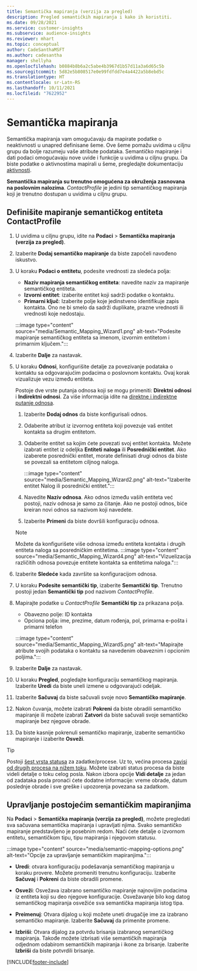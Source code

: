 ```yaml
---
title: Semantička mapiranja (verzija za pregled)
description: Pregled semantičkih mapiranja i kako ih koristiti.
ms.date: 09/28/2021
ms.service: customer-insights
ms.subservice: audience-insights
ms.reviewer: mhart
ms.topic: conceptual
author: CadeSanthaMSFT
ms.author: cadesantha
manager: shellyha
ms.openlocfilehash: b0884b8b6a2c5abe4b3967d1b57d11a3a6d65c5b
ms.sourcegitcommit: 5d82e5b808517e0e99fdfdd7e4a4422a5b8ebd5c
ms.translationtype: HT
ms.contentlocale: sr-Latn-RS
ms.lasthandoff: 10/11/2021
ms.locfileid: "7622952"
---
```

# <a name="semantic-mappings"></a>Semantička mapiranja

Semantička mapiranja vam omogućavaju da mapirate podatke o neaktivnosti u unapred definisane šeme. Ove šeme pomažu uvidima u ciljnu grupu da bolje razumeju vaše atribute podataka. Semantičko mapiranje i dati podaci omogućavaju nove uvide i funkcije u uvidima u ciljnu grupu. Da biste podatke o aktivnostima mapirali u šeme, pregledajte dokumentaciju [aktivnosti](activities.md).

**Semantička mapiranja su trenutno omogućena za okruženja zasnovana na poslovnim nalozima**. *ContactProfile* je jedini tip semantičkog mapiranja koji je trenutno dostupan u uvidima u ciljnu grupu.

## <a name="define-a-contactprofile-semantic-entity-mapping"></a>Definišite mapiranje semantičkog entiteta ContactProfile

1. U uvidima u ciljnu grupu, idite na **Podaci** > **Semantička mapiranja (verzija za pregled)**.

1. Izaberite **Dodaj semantičko mapiranje** da biste započeli navođeno iskustvo.

1. U koraku **Podaci o entitetu**, podesite vrednosti za sledeća polja:

   - **Naziv mapiranja semantičkog entiteta**: navedite naziv za mapiranje semantičkog entiteta.
   - **Izvorni entitet**: izaberite entitet koji sadrži podatke o kontaktu.
   - **Primarni ključ**: Izaberite polje koje jedinstveno identifikuje zapis kontakta. Ono ne bi smelo da sadrži duplikate, prazne vrednosti ili vrednosti koje nedostaju.

   :::image type="content" source="media/Semantic_Mapping_Wizard1.png" alt-text="Podesite mapiranje semantičkog entiteta sa imenom, izvornim entitetom i primarnim ključem.":::

1. Izaberite **Dalje** za nastavak.

1. U koraku **Odnosi**, konfigurišite detalje za povezivanje podataka o kontaktu sa odgovarajućim podacima o poslovnom kontaktu. Ovaj korak vizualizuje vezu između entiteta.  

   Postoje dve vrste putanja odnosa koji se mogu primeniti: **Direktni odnosi** i **Indirektni odnosi**. Za više informacija idite na [direktne i indirektne putanje odnosa](relationships.md#relationship-paths).

   1. Izaberite **Dodaj odnos** da biste konfigurisali odnos.
   1. Odaberite atribut iz izvornog entiteta koji povezuje vaš entitet kontakta sa drugim entitetom.
   1. Odaberite entitet sa kojim ćete povezati svoj entitet kontakta. Možete izabrati entitet iz odeljka **Entiteti naloga** ili **Posrednički entitet**. Ako izaberete posrednički entitet, morate definisati drugi odnos da biste se povezali sa entitetom ciljnog naloga.

      :::image type="content" source="media/Semantic_Mapping_Wizard2.png" alt-text="Izaberite entitet Nalog ili posrednički entitet.":::

   1. Navedite **Naziv odnosa**. Ako odnos između vaših entiteta već postoji, naziv odnosa je samo za čitanje. Ako ne postoji odnos, biće kreiran novi odnos sa nazivom koji navedete.
   1. Izaberite **Primeni** da biste dovršili konfiguraciju odnosa.

   > [!NOTE]
   > Možete da konfigurišete više odnosa između entiteta kontakta i drugih entiteta naloga sa posredničkim entitetima.
   >  :::image type="content" source="media/Semantic_Mapping_Wizard4.png" alt-text="Vizuelizacija različitih odnosa povezuje entitete kontakta sa entitetima naloga.":::

1. Izaberite **Sledeće** kada završite sa konfiguracijom odnosa.

1. U koraku **Podesite semantički tip**, izaberite **Semantički tip**. Trenutno postoji jedan **Semantički tip** pod nazivom *ContactProfile*.

1. Mapirajte podatke u *ContactProfile* **Semantički tip** za prikazana polja.
   - Obavezno polje: ID kontakta
   - Opciona polja: ime, prezime, datum rođenja, pol, primarna e-pošta i primarni telefon

   :::image type="content" source="media/Semantic_Mapping_Wizard5.png" alt-text="Mapirajte atribute svojih podataka o kontaktu sa navedenim obaveznim i opcionim poljima.":::

1. Izaberite **Dalje** za nastavak.

1. U koraku **Pregled**, pogledajte konfiguraciju semantičkog mapiranja. Izaberite **Uredi** da biste uneli izmene u odgovarajući odeljak.

1. Izaberite **Sačuvaj** da biste sačuvali svoje novo **Semantičko mapiranje**.

1. Nakon čuvanja, možete izabrati **Pokreni** da biste obradili semantičko mapiranje ili možete izabrati **Zatvori** da biste sačuvali svoje semantičko mapiranje bez njegove obrade.

1. Da biste kasnije pokrenuli semantičko mapiranje, izaberite semantičko mapiranje i izaberite **Osveži**.

> [!TIP]
> Postoji [šest vrsta statusa](system.md#status-types) za zadatke/procese. Uz to, većina procesa [zavisi od drugih procesa na nižem toku](system.md#refresh-policies). Možete izabrati status procesa da biste videli detalje o toku celog posla. Nakon izbora opcije **Vidi detalje** za jedan od zadataka posla pronaći ćete dodatne informacije: vreme obrade, datum poslednje obrade i sve greške i upozorenja povezana sa zadatkom.

## <a name="manage-existing-semantic-mappings"></a>Upravljanje postojećim semantičkim mapiranjima

Na **Podaci** > **Semantička mapiranja (verzija za pregled)**, možete pregledati sva sačuvana semantička mapiranja i upravljati njima. Svako semantičko mapiranje predstavljeno je posebnim redom. Naći ćete detalje o izvornom entitetu, semantičkom tipu, tipu mapiranja i njegovom statusu.

:::image type="content" source="media/semantic-mapping-options.png" alt-text="Opcije za upravljanje semantičkim mapiranjima.":::

- **Uredi**: otvara konfiguraciju podešavanja semantičkog mapiranja u koraku provere. Možete promeniti trenutnu konfiguraciju. Izaberite **Sačuvaj** i **Pokreni** da biste obradili promene.

- **Osveži**: Osvežava izabrano semantičko mapiranje najnovijim podacima iz entiteta koji su deo njegove konfiguracije. Osvežavanje bilo kog datog semantičkog mapiranja osvežiće sva semantička mapiranja istog tipa.

- **Preimenuj**: Otvara dijalog u koji možete uneti drugačije ime za izabrano semantičko mapiranje. Izaberite **Sačuvaj** da primenite promene.

- **Izbriši**: Otvara dijalog za potvrdu brisanja izabranog semantičkog mapiranja. Takođe možete izbrisati više semantičkih mapiranja odjednom odabirom semantičkih mapiranja i ikone za brisanje. Izaberite **Izbriši** da biste potvrdili brisanje.

[!INCLUDE[footer-include](../includes/footer-banner.md)]
